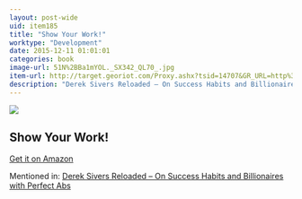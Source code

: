 ```yaml
---
layout: post-wide
uid: item185
title: "Show Your Work!"
worktype: "Development"
date: 2015-12-11 01:01:01
categories: book
image-url: 51N%2BBa1mYOL._SX342_QL70_.jpg
item-url: http://target.georiot.com/Proxy.ashx?tsid=14707&GR_URL=http%3A%2F%2Fwww.amazon.com%2FShow-Your-Work-Creativity-Discovered-ebook%2Fdp%2FB00GU2RGGI%2F
description: "Derek Sivers Reloaded – On Success Habits and Billionaires with Perfect Abs"
---
```

<a href="http://target.georiot.com/Proxy.ashx?tsid=14707&GR_URL=http%3A%2F%2Fwww.amazon.com%2FShow-Your-Work-Creativity-Discovered-ebook%2Fdp%2FB00GU2RGGI%2F" target="blank"><img src="../../../../img/thumbs/51N%2BBa1mYOL._SX342_QL70_.jpg" class="prod-img"></a>
<h2>Show Your Work!</h2>
<p><a href="http://target.georiot.com/Proxy.ashx?tsid=14707&GR_URL=http%3A%2F%2Fwww.amazon.com%2FShow-Your-Work-Creativity-Discovered-ebook%2Fdp%2FB00GU2RGGI%2F" target="blank">Get it on Amazon</a><p>
<p>Mentioned in: <a href="http://fourhourworkweek.com/2015/12/28/derek-sivers-reloaded-on-success-habits-and-billionaires-with-perfect-abs/" target="blank">Derek Sivers Reloaded – On Success Habits and Billionaires with Perfect Abs</a></p>
